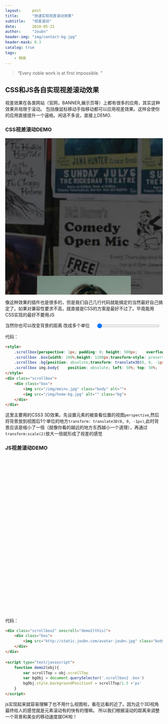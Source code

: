 ```yaml
---
layout:     post
title:      "快速实现视差滚动效果"
subtitle:   "视差滚动"
date:       2018-05-21
author:     "Joubn"
header-img: "img/contact-bg.jpg"
header-mask: 0.3
catalog: true
tags:
    - 特效
---
```


> “Every noble work is at first impossible. ”

## CSS和JS各自实现视差滚动效果

视差效果在各类网站（官网，BANNER,展示页等）上都有很多的应用，其实这种效果并局限于滚动。
包括像鼠标移动手指移动都可以应用视差效果。这样会使你的应用直接提升一个逼格。闲话不多说，直接上DEMO.

### CSS视差滚动DEMO

<div class="scrollbox">
     <style type="text/css">
     	.scrollbox{perspective: 1px; padding: 0; height: 500px;    overflow: auto; overflow-x: hidden;}
     	.scrollbox .box{width: 100%;height: 1280px;transform-style: preserve-3d;position: relative;}
     	.scrollbox .bg{position: absolute;transform: translate3D(0, 0, -1px) scale(2); width: 100%; height: 100%;object-fit: cover;  }
     	.scrollbox img.body{    position: absolute; left: 50%; top: 50%;    transform: translate(-50%,-50%); }
     </style>
    <div class="box">
        <img src="/img/meinv.jpg" class="body" alt="">
        <img src="/img/home-bg.jpg" alt="" class="bg">
    </div>
</div>

像这种效果的插件也是很多的，但是我们自己几行代码就能搞定的当然最好自己搞定了。如果对兼容性要求不高，就直接是CSS的方案是最好不过了。毕竟能用CSS实现的最好不要用JS


当然你也可以改变背景的距离 改成多个单位
<input style="width: 200px;display: inline-block;margin-left: 20px;vertical-align: middle;" type="range" max="10" value="0" style="margin:0 auto;" onchange="demo(this)" />
<script type="text/javascript">
	function demo(obj){
		var val = Number(obj.value)+1
		var bgObj = document.querySelector('.scrollbox .bg')
		bgObj.style.transform = 'translate3D(0, 0, -'+val+'px) scale(2)'
	}
</script>


代码：
```html
<style>
    .scrollbox{perspective: 1px; padding: 0; height: 500px;    overflow: auto; overflow-x: hidden;}
    .scrollbox .box{width: 100%;height: 1280px;transform-style: preserve-3d;position: relative;}
    .scrollbox .bg{position: absolute;transform: translate3D(0, 0, -1px) scale(2); width: 100%; height: 100%;object-fit: cover;  }
    .scrollbox img.body{    position: absolute; left: 50%; top: 50%;    transform: translate(-50%,-50%); }
</style>
<div class="scrollbox">
    <div class="box">
        <img src="/img/meinv.jpg" class="body" alt="">
        <img src="/img/home-bg.jpg" alt="" class="bg">
    </div>
</div>
```

这里主要用的CSS3 3D效果。先设置元素的被查看位置的视图`perspective`,然后将背景放到视图后1个单位的地方`transform: translate3D(0, 0, -1px)`,此时背景应该是缩小了一倍（就像你看的越远的地方东西越小一个道理），再通过`transform:scale(2)`放大一倍就形成了视差的感觉

### JS视差滚动DEMO

<div class="scrollbox2" onscroll="demo2(this)">
    <style type="text/css">
        .scrollbox2{padding: 0; height: 500px;    overflow: auto; overflow-x: hidden;}
    	.scrollbox2 .box{width: 100%;height: 1280px;position: relative;background-image: url('http://joubn.com/img/home-bg.jpg');}
    	.scrollbox2 img.body{    position: absolute; left: 50%; top: 50%;    transform: translate(-50%,-50%); }
    </style>
    <div class="box">
        <img src="http://static.joubn.com/avatar-joubn.jpg" class="body" alt="">
    </div>
</div>

<script type="text/javascript">
	function demo2(obj){
		var scrollTop = obj.scrollTop
		var bgObj = document.querySelector('.scrollbox2 .box')
		bgObj.style.backgroundPositionY = scrollTop/1.5 +'px'
	}
</script>


代码：
```html
<div class="scrollbox2" onscroll="demo2(this)">
    <div class="box">
        <img src="http://static.joubn.com/avatar-joubn.jpg" class="body" alt="">
    </div>
</div>

<script type="text/javascript">
	function demo2(obj){
		var scrollTop = obj.scrollTop
		var bgObj = document.querySelector('.scrollbox2 .box')
		bgObj.style.backgroundPositionY = scrollTop/1.5 +'px'
	}
</script>
```

js实现起来就容易理解了也不用什么视图啦，看在远看的近了。因为这个3D视角最终给人的感觉就是元素滚动有的快有的慢嘛。
所以我们根据滚动的距离来调整一个背景和美女的移动速度就OK啦！





